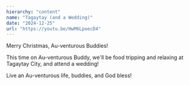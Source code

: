 ```yaml
---
hierarchy: "content"
name: "Tagaytay (and a Wedding)"
date: "2024-12-25"
url: "https://youtu.be/HwM6LpoecD4"
---
```


Merry Christmas, Au-venturous Buddies!

This time on Au-venturous Buddy, we'll be food tripping and relaxing at Tagaytay City, and attend a wedding!

Live an Au-venturous life, buddies, and God bless!
